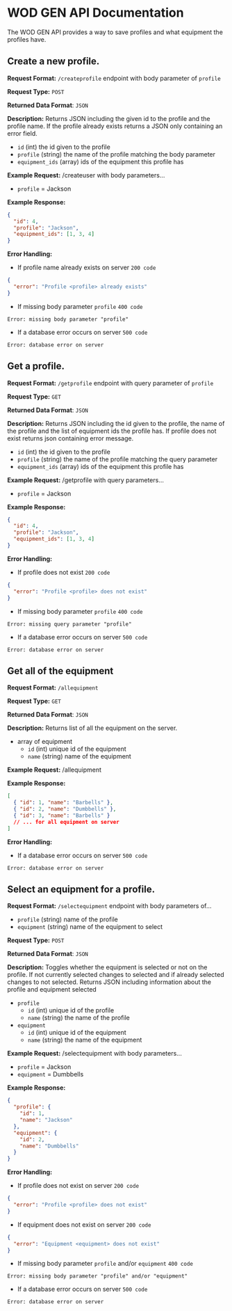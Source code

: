 # WOD GEN API Documentation
The WOD GEN API provides a way to save profiles and what equipment the profiles have.

## Create a new profile.
**Request Format:** `/createprofile` endpoint with body parameter of `profile`

**Request Type:** `POST`

**Returned Data Format**: `JSON`

**Description:** Returns JSON including the given id to the profile and the profile name. If the profile already exists returns a JSON only containing an error field.
- `id` (int) the id given to the profile
- `profile` (string) the name of the profile matching the body parameter
- `equipment_ids` (array) ids of the equipment this profile has

**Example Request:** /createuser with body parameters...
- `profile` = Jackson

**Example Response:**
```json
{
  "id": 4,
  "profile": "Jackson",
  "equipment_ids": [1, 3, 4]
}
```

**Error Handling:**
- If profile name already exists on server `200 code`
```json
{
  "error": "Profile <profile> already exists"
}
```
- If missing body parameter `profile` `400 code`
```
Error: missing body parameter "profile"
```
- If a database error occurs on server `500 code`
```
Error: database error on server
```

## Get a profile.
**Request Format:** `/getprofile` endpoint with query parameter of `profile`

**Request Type:** `GET`

**Returned Data Format**: `JSON`

**Description:** Returns JSON including the id given to the profile, the name of the profile and the list of equipment ids the profile has. If profile does not exist returns json containing error message.
- `id` (int) the id given to the profile
- `profile` (string) the name of the profile matching the query parameter
- `equipment_ids` (array) ids of the equipment this profile has

**Example Request:** /getprofile with query parameters...
- `profile` = Jackson

**Example Response:**
```json
{
  "id": 4,
  "profile": "Jackson",
  "equipment_ids": [1, 3, 4]
}
```

**Error Handling:**
- If profile does not exist `200 code`
```json
{
  "error": "Profile <profile> does not exist"
}
```
- If missing body parameter `profile` `400 code`
```
Error: missing query parameter "profile"
```
- If a database error occurs on server `500 code`
```
Error: database error on server
```
## Get all of the equipment
**Request Format:** `/allequipment`

**Request Type:** `GET`

**Returned Data Format**: `JSON`

**Description:** Returns list of all the equipment on the server.
- array of equipment
  - `id` (int) unique id of the equipment
  - `name` (string) name of the equipment

**Example Request:** /allequipment

**Example Response:**
```json
[
  { "id": 1, "name": "Barbells" },
  { "id": 2, "name": "Dumbbells" },
  { "id": 3, "name": "Barbells" }
  // ... for all equipment on server
]
```

**Error Handling:**
- If a database error occurs on server `500 code`
```
Error: database error on server
```

## Select an equipment for a profile.
**Request Format:** `/selectequipment` endpoint with body parameters of...
- `profile` (string) name of the profile
- `equipment` (string) name of the equipment to select

**Request Type:** `POST`

**Returned Data Format**: `JSON`

**Description:** Toggles whether the equipment is selected or not on the profile. If not currently selected changes to selected and if already selected changes to not selected. Returns JSON including information about the profile and equipment selected
- `profile`
  - `id` (int) unique id of the profile
  - `name` (string) the name of the profile
- `equipment`
  - `id` (int) unique id of the equipment
  - `name` (string) the name of the equipment

**Example Request:** /selectequipment with body parameters...
- `profile` = Jackson
- `equipment` = Dumbbells

**Example Response:**
```json
{
  "profile": {
    "id": 1,
    "name": "Jackson"
  },
  "equipment": {
    "id": 2,
    "name": "Dumbbells"
  }
}
```

**Error Handling:**
- If profile does not exist on server `200 code`
```json
{
  "error": "Profile <profile> does not exist"
}
```
- If equipment does not exist on server `200 code`
```json
{
  "error": "Equipment <equipment> does not exist"
}
```
- If missing body parameter `profile` and/or `equipment` `400 code`
```
Error: missing body parameter "profile" and/or "equipment"
```
- If a database error occurs on server `500 code`
```
Error: database error on server
```